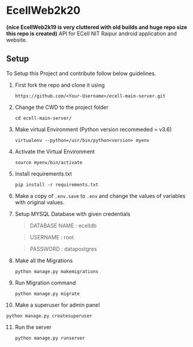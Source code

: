 # EcellWeb2k20

**(nice EcellWeb2k19 is very cluttered with old builds and huge repo size this repo is created)**
API for ECell NIT Raipur android application and website.

## Setup

To Setup this Project and contribute follow below guidelines.

1. First fork the repo and clone it using

   `https://github.com/<Your-Username>/ecell-main-server.git`

2. Change the CWD to the project folder

   `cd ecell-main-server/`

3. Make virtual Environment (Python version recommeded = v3.6)

   `virtualenv --python=/usr/bin/python<version> myenv`

4. Activate the Virtual Environment

   `source myenv/bin/activate`

5. Install requirements.txt

   `pip install -r requirements.txt`

6. Make a copy of `.env.save` to `.env` and change the values of variables with original values.

7. Setup MYSQL Database with given credentials

   > DATABASE NAME : ecelldb

   > USERNAME : root

   > PASSWORD : datapostgres

8. Make all the Migrations

   `python manage.py makemigrations`

9. Run Migration command

   `python manage.py migrate`

10. Make a superuser for admin panel

   `python manage.py createsuperuser`

11. Run the server

    `python manage.py runserver`
